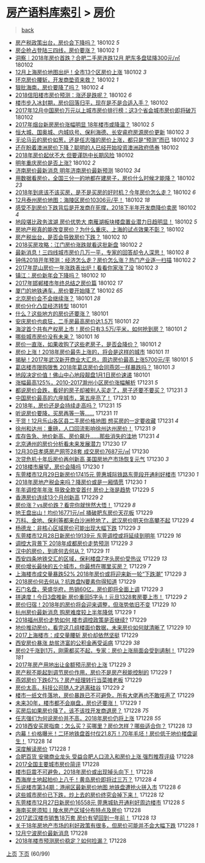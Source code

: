 [房产语料库索引](../../README.md)  > [房价](房价.md)
====
> [back](../README.md)

- [房产税政策出台，房价会下降吗？](http://jkwz.applinzi.com/ittc/7054045733022336016.html#%E6%88%BF%E4%BA%A7%E7%A8%8E%E6%94%BF%E7%AD%96%E5%87%BA%E5%8F%B0%EF%BC%8C%E6%88%BF%E4%BB%B7%E4%BC%9A%E4%B8%8B%E9%99%8D%E5%90%97%EF%BC%9F) 180102 *5* 
- [房企抢占登陆三四线，房价要涨？](http://jkwz.applinzi.com/ittc/7054025966072890374.html#%E6%88%BF%E4%BC%81%E6%8A%A2%E5%8D%A0%E7%99%BB%E9%99%86%E4%B8%89%E5%9B%9B%E7%BA%BF%EF%BC%8C%E6%88%BF%E4%BB%B7%E8%A6%81%E6%B6%A8%EF%BC%9F) 180102 *1* 
- [洞察｜2018年房价首跌？合肥二手房连跌12月 肥东多盘猛降300元/㎡](http://jkwz.applinzi.com/ittc/7054036839361414155.html#%E6%B4%9E%E5%AF%9F%EF%BD%9C2018%E5%B9%B4%E6%88%BF%E4%BB%B7%E9%A6%96%E8%B7%8C%EF%BC%9F%E5%90%88%E8%82%A5%E4%BA%8C%E6%89%8B%E6%88%BF%E8%BF%9E%E8%B7%8C12%E6%9C%88+%E8%82%A5%E4%B8%9C%E5%A4%9A%E7%9B%98%E7%8C%9B%E9%99%8D300%E5%85%83%2F%E3%8E%A1) 180102  
- [12月上海房价地图出炉！全市13个区房价上涨](http://jkwz.applinzi.com/ittc/7054034037063025671.html#12%E6%9C%88%E4%B8%8A%E6%B5%B7%E6%88%BF%E4%BB%B7%E5%9C%B0%E5%9B%BE%E5%87%BA%E7%82%89%EF%BC%81%E5%85%A8%E5%B8%8213%E4%B8%AA%E5%8C%BA%E6%88%BF%E4%BB%B7%E4%B8%8A%E6%B6%A8) 180102 *3* 
- [环京房价腰斩，开发商垫资来救？](http://jkwz.applinzi.com/ittc/7054033659324007435.html#%E7%8E%AF%E4%BA%AC%E6%88%BF%E4%BB%B7%E8%85%B0%E6%96%A9%EF%BC%8C%E5%BC%80%E5%8F%91%E5%95%86%E5%9E%AB%E8%B5%84%E6%9D%A5%E6%95%91%EF%BC%9F) 180102 *1* 
- [狠批海南，房价要降了吗？](http://jkwz.applinzi.com/ittc/7054033183064982535.html#%E7%8B%A0%E6%89%B9%E6%B5%B7%E5%8D%97%EF%BC%8C%E6%88%BF%E4%BB%B7%E8%A6%81%E9%99%8D%E4%BA%86%E5%90%97%EF%BC%9F) 180102 *4* 
- [2018信阳楼市房价预测：涨还是跌呢？](http://jkwz.applinzi.com/ittc/7054016328317273099.html#2018%E4%BF%A1%E9%98%B3%E6%A5%BC%E5%B8%82%E6%88%BF%E4%BB%B7%E9%A2%84%E6%B5%8B%EF%BC%9A%E6%B6%A8%E8%BF%98%E6%98%AF%E8%B7%8C%E5%91%A2%EF%BC%9F) 180102 *6* 
- [楼市步入冰封期，房价回落归平，现在是不是合适入手？](http://jkwz.applinzi.com/ittc/7054011147584275473.html#%E6%A5%BC%E5%B8%82%E6%AD%A5%E5%85%A5%E5%86%B0%E5%B0%81%E6%9C%9F%EF%BC%8C%E6%88%BF%E4%BB%B7%E5%9B%9E%E8%90%BD%E5%BD%92%E5%B9%B3%EF%BC%8C%E7%8E%B0%E5%9C%A8%E6%98%AF%E4%B8%8D%E6%98%AF%E5%90%88%E9%80%82%E5%85%A5%E6%89%8B%EF%BC%9F) 180102  
- [2017年12月中国房价万元以上城市房价排行榜：这3个省会城市房价即将破万](http://jkwz.applinzi.com/ittc/7053998584289035274.html#2017%E5%B9%B412%E6%9C%88%E4%B8%AD%E5%9B%BD%E6%88%BF%E4%BB%B7%E4%B8%87%E5%85%83%E4%BB%A5%E4%B8%8A%E5%9F%8E%E5%B8%82%E6%88%BF%E4%BB%B7%E6%8E%92%E8%A1%8C%E6%A6%9C%EF%BC%9A%E8%BF%993%E4%B8%AA%E7%9C%81%E4%BC%9A%E5%9F%8E%E5%B8%82%E6%88%BF%E4%BB%B7%E5%8D%B3%E5%B0%86%E7%A0%B4%E4%B8%87) 180102  
- [2017年烟台新房房价涨幅明显 18年楼市或降温？](http://jkwz.applinzi.com/ittc/7053993064593359889.html#2017%E5%B9%B4%E7%83%9F%E5%8F%B0%E6%96%B0%E6%88%BF%E6%88%BF%E4%BB%B7%E6%B6%A8%E5%B9%85%E6%98%8E%E6%98%BE+18%E5%B9%B4%E6%A5%BC%E5%B8%82%E6%88%96%E9%99%8D%E6%B8%A9%EF%BC%9F) 180102 *5* 
- [恒大城、国奥城、内城玖号、保利海德、长安睿府房源房价更新](http://jkwz.applinzi.com/ittc/7053988064685196305.html#%E6%81%92%E5%A4%A7%E5%9F%8E%E3%80%81%E5%9B%BD%E5%A5%A5%E5%9F%8E%E3%80%81%E5%86%85%E5%9F%8E%E7%8E%96%E5%8F%B7%E3%80%81%E4%BF%9D%E5%88%A9%E6%B5%B7%E5%BE%B7%E3%80%81%E9%95%BF%E5%AE%89%E7%9D%BF%E5%BA%9C%E6%88%BF%E6%BA%90%E6%88%BF%E4%BB%B7%E6%9B%B4%E6%96%B0) 180102 *3* 
- [无论马云的房价如葱，还是任志强的房价上涨，都只是“预测”而已](http://jkwz.applinzi.com/ittc/7053971442851382282.html#%E6%97%A0%E8%AE%BA%E9%A9%AC%E4%BA%91%E7%9A%84%E6%88%BF%E4%BB%B7%E5%A6%82%E8%91%B1%EF%BC%8C%E8%BF%98%E6%98%AF%E4%BB%BB%E5%BF%97%E5%BC%BA%E7%9A%84%E6%88%BF%E4%BB%B7%E4%B8%8A%E6%B6%A8%EF%BC%8C%E9%83%BD%E5%8F%AA%E6%98%AF%E2%80%9C%E9%A2%84%E6%B5%8B%E2%80%9D%E8%80%8C%E5%B7%B2) 180102 *3* 
- [还在盼着澳洲房价下降？聪明的人已经开始投资澳洲政府债券](http://jkwz.applinzi.com/ittc/7053970495483937808.html#%E8%BF%98%E5%9C%A8%E7%9B%BC%E7%9D%80%E6%BE%B3%E6%B4%B2%E6%88%BF%E4%BB%B7%E4%B8%8B%E9%99%8D%EF%BC%9F%E8%81%AA%E6%98%8E%E7%9A%84%E4%BA%BA%E5%B7%B2%E7%BB%8F%E5%BC%80%E5%A7%8B%E6%8A%95%E8%B5%84%E6%BE%B3%E6%B4%B2%E6%94%BF%E5%BA%9C%E5%80%BA%E5%88%B8) 180102  
- [2018年房价起伏不大 但要谨防中长期风险](http://jkwz.applinzi.com/ittc/7053956337719837702.html#2018%E5%B9%B4%E6%88%BF%E4%BB%B7%E8%B5%B7%E4%BC%8F%E4%B8%8D%E5%A4%A7+%E4%BD%86%E8%A6%81%E8%B0%A8%E9%98%B2%E4%B8%AD%E9%95%BF%E6%9C%9F%E9%A3%8E%E9%99%A9) 180102  
- [明年重庆房价是否上涨?](http://jkwz.applinzi.com/ittc/7053952143294202887.html#%E6%98%8E%E5%B9%B4%E9%87%8D%E5%BA%86%E6%88%BF%E4%BB%B7%E6%98%AF%E5%90%A6%E4%B8%8A%E6%B6%A8%3F) 180102 *2* 
- [济南房价最新消息 明年济南房价最新预测](http://jkwz.applinzi.com/ittc/7053952138458170375.html#%E6%B5%8E%E5%8D%97%E6%88%BF%E4%BB%B7%E6%9C%80%E6%96%B0%E6%B6%88%E6%81%AF+%E6%98%8E%E5%B9%B4%E6%B5%8E%E5%8D%97%E6%88%BF%E4%BB%B7%E6%9C%80%E6%96%B0%E9%A2%84%E6%B5%8B) 180102 *34* 
- [用数据看房价，全国三分一的地都在建房子，房价什么时候才能降？](http://jkwz.applinzi.com/ittc/7053938483981190151.html#%E7%94%A8%E6%95%B0%E6%8D%AE%E7%9C%8B%E6%88%BF%E4%BB%B7%EF%BC%8C%E5%85%A8%E5%9B%BD%E4%B8%89%E5%88%86%E4%B8%80%E7%9A%84%E5%9C%B0%E9%83%BD%E5%9C%A8%E5%BB%BA%E6%88%BF%E5%AD%90%EF%BC%8C%E6%88%BF%E4%BB%B7%E4%BB%80%E4%B9%88%E6%97%B6%E5%80%99%E6%89%8D%E8%83%BD%E9%99%8D%EF%BC%9F) 180102 *23* 
- [2018年到底该不该买房，是不是买房的好时机？今年房价怎么走？](http://jkwz.applinzi.com/ittc/7053937504388908049.html#2018%E5%B9%B4%E5%88%B0%E5%BA%95%E8%AF%A5%E4%B8%8D%E8%AF%A5%E4%B9%B0%E6%88%BF%EF%BC%8C%E6%98%AF%E4%B8%8D%E6%98%AF%E4%B9%B0%E6%88%BF%E7%9A%84%E5%A5%BD%E6%97%B6%E6%9C%BA%EF%BC%9F%E4%BB%8A%E5%B9%B4%E6%88%BF%E4%BB%B7%E6%80%8E%E4%B9%88%E8%B5%B0%EF%BC%9F) 180102 *6* 
- [12月泰州房价地图：海陵区房价10306元/平！](http://jkwz.applinzi.com/ittc/7053932315997111306.html#12%E6%9C%88%E6%B3%B0%E5%B7%9E%E6%88%BF%E4%BB%B7%E5%9C%B0%E5%9B%BE%EF%BC%9A%E6%B5%B7%E9%99%B5%E5%8C%BA%E6%88%BF%E4%BB%B710306%E5%85%83%2F%E5%B9%B3%EF%BC%81) 180102 *18* 
- [感受不到房价下跌背后是开发商在死撑，2018下半年开发商降价卖房](http://jkwz.applinzi.com/ittc/7053931332491543568.html#%E6%84%9F%E5%8F%97%E4%B8%8D%E5%88%B0%E6%88%BF%E4%BB%B7%E4%B8%8B%E8%B7%8C%E8%83%8C%E5%90%8E%E6%98%AF%E5%BC%80%E5%8F%91%E5%95%86%E5%9C%A8%E6%AD%BB%E6%92%91%EF%BC%8C2018%E4%B8%8B%E5%8D%8A%E5%B9%B4%E5%BC%80%E5%8F%91%E5%95%86%E9%99%8D%E4%BB%B7%E5%8D%96%E6%88%BF) 180102 *4* 
- [地段堪比政务滨湖 房价优势大 南雁湖板块楼盘置业潜力日趋明显！](http://jkwz.applinzi.com/ittc/7053922341354996752.html#%E5%9C%B0%E6%AE%B5%E5%A0%AA%E6%AF%94%E6%94%BF%E5%8A%A1%E6%BB%A8%E6%B9%96+%E6%88%BF%E4%BB%B7%E4%BC%98%E5%8A%BF%E5%A4%A7+%E5%8D%97%E9%9B%81%E6%B9%96%E6%9D%BF%E5%9D%97%E6%A5%BC%E7%9B%98%E7%BD%AE%E4%B8%9A%E6%BD%9C%E5%8A%9B%E6%97%A5%E8%B6%8B%E6%98%8E%E6%98%BE%EF%BC%81) 180102 *5* 
- [房地产税真的能改变房价？为什么重庆、上海的试点效果不彰？](http://jkwz.applinzi.com/ittc/7053922312699511818.html#%E6%88%BF%E5%9C%B0%E4%BA%A7%E7%A8%8E%E7%9C%9F%E7%9A%84%E8%83%BD%E6%94%B9%E5%8F%98%E6%88%BF%E4%BB%B7%EF%BC%9F%E4%B8%BA%E4%BB%80%E4%B9%88%E9%87%8D%E5%BA%86%E3%80%81%E4%B8%8A%E6%B5%B7%E7%9A%84%E8%AF%95%E7%82%B9%E6%95%88%E6%9E%9C%E4%B8%8D%E5%BD%B0%EF%BC%9F) 180102  
- [房产税出台，是否会导致房价下跌？](http://jkwz.applinzi.com/ittc/7053920860388197383.html#%E6%88%BF%E4%BA%A7%E7%A8%8E%E5%87%BA%E5%8F%B0%EF%BC%8C%E6%98%AF%E5%90%A6%E4%BC%9A%E5%AF%BC%E8%87%B4%E6%88%BF%E4%BB%B7%E4%B8%8B%E8%B7%8C%EF%BC%9F) 180102 *10* 
- [2018买房攻略：江门房价涨跌就看这批新盘](http://jkwz.applinzi.com/ittc/7053920420732863505.html#2018%E4%B9%B0%E6%88%BF%E6%94%BB%E7%95%A5%EF%BC%9A%E6%B1%9F%E9%97%A8%E6%88%BF%E4%BB%B7%E6%B6%A8%E8%B7%8C%E5%B0%B1%E7%9C%8B%E8%BF%99%E6%89%B9%E6%96%B0%E7%9B%98) 180102 *2* 
- [最新消息！三四线城市房价几万一平，专家的回答却令人深思！](http://jkwz.applinzi.com/ittc/7053912341890991115.html#%E6%9C%80%E6%96%B0%E6%B6%88%E6%81%AF%EF%BC%81%E4%B8%89%E5%9B%9B%E7%BA%BF%E5%9F%8E%E5%B8%82%E6%88%BF%E4%BB%B7%E5%87%A0%E4%B8%87%E4%B8%80%E5%B9%B3%EF%BC%8C%E4%B8%93%E5%AE%B6%E7%9A%84%E5%9B%9E%E7%AD%94%E5%8D%B4%E4%BB%A4%E4%BA%BA%E6%B7%B1%E6%80%9D%EF%BC%81) 180102 *8* 
- [钟伟2018开年预测：经济怎么走？房价怎么涨？热门产业逐一扫描](http://jkwz.applinzi.com/ittc/7053911377305928714.html#%E9%92%9F%E4%BC%9F2018%E5%BC%80%E5%B9%B4%E9%A2%84%E6%B5%8B%EF%BC%9A%E7%BB%8F%E6%B5%8E%E6%80%8E%E4%B9%88%E8%B5%B0%EF%BC%9F%E6%88%BF%E4%BB%B7%E6%80%8E%E4%B9%88%E6%B6%A8%EF%BC%9F%E7%83%AD%E9%97%A8%E4%BA%A7%E4%B8%9A%E9%80%90%E4%B8%80%E6%89%AB%E6%8F%8F) 180102 *2* 
- [2017年昆山房价一年涨跌表出炉！看看你家涨了没](http://jkwz.applinzi.com/ittc/7053879107681518602.html#2017%E5%B9%B4%E6%98%86%E5%B1%B1%E6%88%BF%E4%BB%B7%E4%B8%80%E5%B9%B4%E6%B6%A8%E8%B7%8C%E8%A1%A8%E5%87%BA%E7%82%89%EF%BC%81%E7%9C%8B%E7%9C%8B%E4%BD%A0%E5%AE%B6%E6%B6%A8%E4%BA%86%E6%B2%A1) 180102 *3* 
- [镇江：房价新年会下降吗？](http://jkwz.applinzi.com/ittc/7053659209424438289.html#%E9%95%87%E6%B1%9F%EF%BC%9A%E6%88%BF%E4%BB%B7%E6%96%B0%E5%B9%B4%E4%BC%9A%E4%B8%8B%E9%99%8D%E5%90%97%EF%BC%9F) 180102 *10* 
- [2017年邯郸楼市年终总结之房价篇](http://jkwz.applinzi.com/ittc/7053827630418101258.html#2017%E5%B9%B4%E9%82%AF%E9%83%B8%E6%A5%BC%E5%B8%82%E5%B9%B4%E7%BB%88%E6%80%BB%E7%BB%93%E4%B9%8B%E6%88%BF%E4%BB%B7%E7%AF%87) 180102 *17* 
- [厦门的地铁通车，房价要开始降了](http://jkwz.applinzi.com/ittc/7053643682413020177.html#%E5%8E%A6%E9%97%A8%E7%9A%84%E5%9C%B0%E9%93%81%E9%80%9A%E8%BD%A6%EF%BC%8C%E6%88%BF%E4%BB%B7%E8%A6%81%E5%BC%80%E5%A7%8B%E9%99%8D%E4%BA%86) 180102 *65* 
- [北京房价会不会继续涨？](http://jkwz.applinzi.com/ittc/7053739214338786310.html#%E5%8C%97%E4%BA%AC%E6%88%BF%E4%BB%B7%E4%BC%9A%E4%B8%8D%E4%BC%9A%E7%BB%A7%E7%BB%AD%E6%B6%A8%EF%BC%9F) 180101 *28* 
- [房价分化凸显经济转型](http://jkwz.applinzi.com/ittc/7053728387535733770.html#%E6%88%BF%E4%BB%B7%E5%88%86%E5%8C%96%E5%87%B8%E6%98%BE%E7%BB%8F%E6%B5%8E%E8%BD%AC%E5%9E%8B) 180101  
- [什么？这些地方的房价还要涨？](http://jkwz.applinzi.com/ittc/7053722005713454086.html#%E4%BB%80%E4%B9%88%EF%BC%9F%E8%BF%99%E4%BA%9B%E5%9C%B0%E6%96%B9%E7%9A%84%E6%88%BF%E4%BB%B7%E8%BF%98%E8%A6%81%E6%B6%A8%EF%BC%9F) 180101  
- [安庆房价也疯狂，二手房最高房价达1.5万](http://jkwz.applinzi.com/ittc/7053721802973398022.html#%E5%AE%89%E5%BA%86%E6%88%BF%E4%BB%B7%E4%B9%9F%E7%96%AF%E7%8B%82%EF%BC%8C%E4%BA%8C%E6%89%8B%E6%88%BF%E6%9C%80%E9%AB%98%E6%88%BF%E4%BB%B7%E8%BE%BE1.5%E4%B8%87) 180101 *22* 
- [海淀首个共有产权房上市！房价只有3.5万/平米，如何抢到房？](http://jkwz.applinzi.com/ittc/7053717432265344017.html#%E6%B5%B7%E6%B7%80%E9%A6%96%E4%B8%AA%E5%85%B1%E6%9C%89%E4%BA%A7%E6%9D%83%E6%88%BF%E4%B8%8A%E5%B8%82%EF%BC%81%E6%88%BF%E4%BB%B7%E5%8F%AA%E6%9C%893.5%E4%B8%87%2F%E5%B9%B3%E7%B1%B3%EF%BC%8C%E5%A6%82%E4%BD%95%E6%8A%A2%E5%88%B0%E6%88%BF%EF%BC%9F) 180101 *2* 
- [哪些城市房价没有未来？](http://jkwz.applinzi.com/ittc/7053336545266762759.html#%E5%93%AA%E4%BA%9B%E5%9F%8E%E5%B8%82%E6%88%BF%E4%BB%B7%E6%B2%A1%E6%9C%89%E6%9C%AA%E6%9D%A5%EF%BC%9F) 180101 *16* 
- [房价一直涨，如果收购了这些老房子，是否会降价？](http://jkwz.applinzi.com/ittc/7053590409295430666.html#%E6%88%BF%E4%BB%B7%E4%B8%80%E7%9B%B4%E6%B6%A8%EF%BC%8C%E5%A6%82%E6%9E%9C%E6%94%B6%E8%B4%AD%E4%BA%86%E8%BF%99%E4%BA%9B%E8%80%81%E6%88%BF%E5%AD%90%EF%BC%8C%E6%98%AF%E5%90%A6%E4%BC%9A%E9%99%8D%E4%BB%B7%EF%BC%9F) 180101 *2* 
- [房价上涨！2018年房价最先上涨的，将会是这样的城市](http://jkwz.applinzi.com/ittc/7053586747898725382.html#%E6%88%BF%E4%BB%B7%E4%B8%8A%E6%B6%A8%EF%BC%812018%E5%B9%B4%E6%88%BF%E4%BB%B7%E6%9C%80%E5%85%88%E4%B8%8A%E6%B6%A8%E7%9A%84%EF%BC%8C%E5%B0%86%E4%BC%9A%E6%98%AF%E8%BF%99%E6%A0%B7%E7%9A%84%E5%9F%8E%E5%B8%82) 180101 *11* 
- [揭秘！2017年武汉新开商业大汇总，周边房价最高上涨5700元/平](http://jkwz.applinzi.com/ittc/7053570187691820049.html#%E6%8F%AD%E7%A7%98%EF%BC%812017%E5%B9%B4%E6%AD%A6%E6%B1%89%E6%96%B0%E5%BC%80%E5%95%86%E4%B8%9A%E5%A4%A7%E6%B1%87%E6%80%BB%EF%BC%8C%E5%91%A8%E8%BE%B9%E6%88%BF%E4%BB%B7%E6%9C%80%E9%AB%98%E4%B8%8A%E6%B6%A85700%E5%85%83%2F%E5%B9%B3) 180101 *5* 
- [葛店楼市限购限售 2018年葛店房价会同燕郊一样暴跌吗？](http://jkwz.applinzi.com/ittc/7053551766455452689.html#%E8%91%9B%E5%BA%97%E6%A5%BC%E5%B8%82%E9%99%90%E8%B4%AD%E9%99%90%E5%94%AE+2018%E5%B9%B4%E8%91%9B%E5%BA%97%E6%88%BF%E4%BB%B7%E4%BC%9A%E5%90%8C%E7%87%95%E9%83%8A%E4%B8%80%E6%A0%B7%E6%9A%B4%E8%B7%8C%E5%90%97%EF%BC%9F) 180101 *3* 
- [地段决定价值！佛山中心地段靓盘1月1日房价速递](http://jkwz.applinzi.com/ittc/7053527913482159110.html#%E5%9C%B0%E6%AE%B5%E5%86%B3%E5%AE%9A%E4%BB%B7%E5%80%BC%EF%BC%81%E4%BD%9B%E5%B1%B1%E4%B8%AD%E5%BF%83%E5%9C%B0%E6%AE%B5%E9%9D%93%E7%9B%981%E6%9C%881%E6%97%A5%E6%88%BF%E4%BB%B7%E9%80%9F%E9%80%92) 180101  
- [涨幅最高125%，2010-2017滁州小区房价涨幅解析](http://jkwz.applinzi.com/ittc/7053345300129776651.html#%E6%B6%A8%E5%B9%85%E6%9C%80%E9%AB%98125%25%EF%BC%8C2010-2017%E6%BB%81%E5%B7%9E%E5%B0%8F%E5%8C%BA%E6%88%BF%E4%BB%B7%E6%B6%A8%E5%B9%85%E8%A7%A3%E6%9E%90) 171231 *5* 
- [都说房价会跌，看好的房子却被别人买走了，房子还要不要买？](http://jkwz.applinzi.com/ittc/7052949661508174864.html#%E9%83%BD%E8%AF%B4%E6%88%BF%E4%BB%B7%E4%BC%9A%E8%B7%8C%EF%BC%8C%E7%9C%8B%E5%A5%BD%E7%9A%84%E6%88%BF%E5%AD%90%E5%8D%B4%E8%A2%AB%E5%88%AB%E4%BA%BA%E4%B9%B0%E8%B5%B0%E4%BA%86%EF%BC%8C%E6%88%BF%E5%AD%90%E8%BF%98%E8%A6%81%E4%B8%8D%E8%A6%81%E4%B9%B0%EF%BC%9F) 171231 *3* 
- [中国房价最高的六座城市，第五座亮了！](http://jkwz.applinzi.com/ittc/7053294108125168656.html#%E4%B8%AD%E5%9B%BD%E6%88%BF%E4%BB%B7%E6%9C%80%E9%AB%98%E7%9A%84%E5%85%AD%E5%BA%A7%E5%9F%8E%E5%B8%82%EF%BC%8C%E7%AC%AC%E4%BA%94%E5%BA%A7%E4%BA%AE%E4%BA%86%EF%BC%81) 171231 *10* 
- [2018年，房价还是会持续走高吗？](http://jkwz.applinzi.com/ittc/7053270833563173894.html#2018%E5%B9%B4%EF%BC%8C%E6%88%BF%E4%BB%B7%E8%BF%98%E6%98%AF%E4%BC%9A%E6%8C%81%E7%BB%AD%E8%B5%B0%E9%AB%98%E5%90%97%EF%BC%9F) 171231 *15* 
- [听说房价要降，买房再等一等……](http://jkwz.applinzi.com/ittc/7053191710912283665.html#%E5%90%AC%E8%AF%B4%E6%88%BF%E4%BB%B7%E8%A6%81%E9%99%8D%EF%BC%8C%E4%B9%B0%E6%88%BF%E5%86%8D%E7%AD%89%E4%B8%80%E7%AD%89%E2%80%A6%E2%80%A6) 171231 *11* 
- [干货！12月乐山各区县二手房价格地图 想买房的一定要收藏](http://jkwz.applinzi.com/ittc/7053174652875047942.html#%E5%B9%B2%E8%B4%A7%EF%BC%8112%E6%9C%88%E4%B9%90%E5%B1%B1%E5%90%84%E5%8C%BA%E5%8E%BF%E4%BA%8C%E6%89%8B%E6%88%BF%E4%BB%B7%E6%A0%BC%E5%9C%B0%E5%9B%BE+%E6%83%B3%E4%B9%B0%E6%88%BF%E7%9A%84%E4%B8%80%E5%AE%9A%E8%A6%81%E6%94%B6%E8%97%8F) 171231 *4* 
- [徐州和达州：重磅，人口回流影响徐州达州房价！](http://jkwz.applinzi.com/ittc/7053166464675087376.html#%E5%BE%90%E5%B7%9E%E5%92%8C%E8%BE%BE%E5%B7%9E%EF%BC%9A%E9%87%8D%E7%A3%85%EF%BC%8C%E4%BA%BA%E5%8F%A3%E5%9B%9E%E6%B5%81%E5%BD%B1%E5%93%8D%E5%BE%90%E5%B7%9E%E8%BE%BE%E5%B7%9E%E6%88%BF%E4%BB%B7%EF%BC%81) 171231 *9* 
- [库存告急、地价新高、房价飙升……那些消失的洼地](http://jkwz.applinzi.com/ittc/7053150372078552070.html#%E5%BA%93%E5%AD%98%E5%91%8A%E6%80%A5%E3%80%81%E5%9C%B0%E4%BB%B7%E6%96%B0%E9%AB%98%E3%80%81%E6%88%BF%E4%BB%B7%E9%A3%99%E5%8D%87%E2%80%A6%E2%80%A6%E9%82%A3%E4%BA%9B%E6%B6%88%E5%A4%B1%E7%9A%84%E6%B4%BC%E5%9C%B0) 171231 *4* 
- [北京通州的房价分析看未来发展潜力](http://jkwz.applinzi.com/ittc/7052978949162796048.html#%E5%8C%97%E4%BA%AC%E9%80%9A%E5%B7%9E%E7%9A%84%E6%88%BF%E4%BB%B7%E5%88%86%E6%9E%90%E7%9C%8B%E6%9C%AA%E6%9D%A5%E5%8F%91%E5%B1%95%E6%BD%9C%E5%8A%9B) 171230 *17* 
- [12月30日孝感房产网签28套 成交房价7687元/㎡](http://jkwz.applinzi.com/ittc/7052926256784344081.html#12%E6%9C%8830%E6%97%A5%E5%AD%9D%E6%84%9F%E6%88%BF%E4%BA%A7%E7%BD%91%E7%AD%BE28%E5%A5%97+%E6%88%90%E4%BA%A4%E6%88%BF%E4%BB%B77687%E5%85%83%2F%E3%8E%A1) 171230  
- [次贷危机十年后房价再创新高 美国房地产市场恢复元气](http://jkwz.applinzi.com/ittc/7052873391617344529.html#%E6%AC%A1%E8%B4%B7%E5%8D%B1%E6%9C%BA%E5%8D%81%E5%B9%B4%E5%90%8E%E6%88%BF%E4%BB%B7%E5%86%8D%E5%88%9B%E6%96%B0%E9%AB%98+%E7%BE%8E%E5%9B%BD%E6%88%BF%E5%9C%B0%E4%BA%A7%E5%B8%82%E5%9C%BA%E6%81%A2%E5%A4%8D%E5%85%83%E6%B0%94) 171230 *3* 
- [2018楼市展望，房价会降吗](http://jkwz.applinzi.com/ittc/7052829190523454480.html#2018%E6%A5%BC%E5%B8%82%E5%B1%95%E6%9C%9B%EF%BC%8C%E6%88%BF%E4%BB%B7%E4%BC%9A%E9%99%8D%E5%90%97) 171230 *1* 
- [东莞楼市12月29日新房价17415元 莞惠城际铁路东莞段开通利好楼市](http://jkwz.applinzi.com/ittc/7052793557985788945.html#%E4%B8%9C%E8%8E%9E%E6%A5%BC%E5%B8%8212%E6%9C%8829%E6%97%A5%E6%96%B0%E6%88%BF%E4%BB%B717415%E5%85%83+%E8%8E%9E%E6%83%A0%E5%9F%8E%E9%99%85%E9%93%81%E8%B7%AF%E4%B8%9C%E8%8E%9E%E6%AE%B5%E5%BC%80%E9%80%9A%E5%88%A9%E5%A5%BD%E6%A5%BC%E5%B8%82) 171230 *1* 
- [2018年房地产税会来吗？降房价或是一厢情愿](http://jkwz.applinzi.com/ittc/7052750410865968145.html#2018%E5%B9%B4%E6%88%BF%E5%9C%B0%E4%BA%A7%E7%A8%8E%E4%BC%9A%E6%9D%A5%E5%90%97%EF%BC%9F%E9%99%8D%E6%88%BF%E4%BB%B7%E6%88%96%E6%98%AF%E4%B8%80%E5%8E%A2%E6%83%85%E6%84%BF) 171230 *1* 
- [年年调控年年涨 导致全款变首付 房价上涨是趋势](http://jkwz.applinzi.com/ittc/7052617844267680785.html#%E5%B9%B4%E5%B9%B4%E8%B0%83%E6%8E%A7%E5%B9%B4%E5%B9%B4%E6%B6%A8+%E5%AF%BC%E8%87%B4%E5%85%A8%E6%AC%BE%E5%8F%98%E9%A6%96%E4%BB%98+%E6%88%BF%E4%BB%B7%E4%B8%8A%E6%B6%A8%E6%98%AF%E8%B6%8B%E5%8A%BF) 171229 *5* 
- [香港房价连续13个月创新高](http://jkwz.applinzi.com/ittc/7052615832926946321.html#%E9%A6%99%E6%B8%AF%E6%88%BF%E4%BB%B7%E8%BF%9E%E7%BB%AD13%E4%B8%AA%E6%9C%88%E5%88%9B%E6%96%B0%E9%AB%98) 171229 *2* 
- [房价涨？vs房价跌？看完你就恍然大悟！](http://jkwz.applinzi.com/ittc/7052612275964216336.html#%E6%88%BF%E4%BB%B7%E6%B6%A8%EF%BC%9Fvs%E6%88%BF%E4%BB%B7%E8%B7%8C%EF%BC%9F%E7%9C%8B%E5%AE%8C%E4%BD%A0%E5%B0%B1%E6%81%8D%E7%84%B6%E5%A4%A7%E6%82%9F%EF%BC%81) 171229 *8* 
- [地王盘出山！均价16771元/㎡ 捅破肥东房价天花板](http://jkwz.applinzi.com/ittc/7052596716501468176.html#%E5%9C%B0%E7%8E%8B%E7%9B%98%E5%87%BA%E5%B1%B1%EF%BC%81%E5%9D%87%E4%BB%B716771%E5%85%83%2F%E3%8E%A1+%E6%8D%85%E7%A0%B4%E8%82%A5%E4%B8%9C%E6%88%BF%E4%BB%B7%E5%A4%A9%E8%8A%B1%E6%9D%BF) 171229  
- [万科、金地、保利等都来白沙洲抢地了，武汉房价明天你高攀不起](http://jkwz.applinzi.com/ittc/7052594120311178256.html#%E4%B8%87%E7%A7%91%E3%80%81%E9%87%91%E5%9C%B0%E3%80%81%E4%BF%9D%E5%88%A9%E7%AD%89%E9%83%BD%E6%9D%A5%E7%99%BD%E6%B2%99%E6%B4%B2%E6%8A%A2%E5%9C%B0%E4%BA%86%EF%BC%8C%E6%AD%A6%E6%B1%89%E6%88%BF%E4%BB%B7%E6%98%8E%E5%A4%A9%E4%BD%A0%E9%AB%98%E6%94%80%E4%B8%8D%E8%B5%B7) 171229 *4* 
- [杨德龙：非核心区域房价可能出现大幅下跌](http://jkwz.applinzi.com/ittc/7052569317424497681.html#%E6%9D%A8%E5%BE%B7%E9%BE%99%EF%BC%9A%E9%9D%9E%E6%A0%B8%E5%BF%83%E5%8C%BA%E5%9F%9F%E6%88%BF%E4%BB%B7%E5%8F%AF%E8%83%BD%E5%87%BA%E7%8E%B0%E5%A4%A7%E5%B9%85%E4%B8%8B%E8%B7%8C) 171229 *3* 
- [东莞楼市12月28日新房价19139元 东莞调控或将延续到明年](http://jkwz.applinzi.com/ittc/7052556145535747088.html#%E4%B8%9C%E8%8E%9E%E6%A5%BC%E5%B8%8212%E6%9C%8828%E6%97%A5%E6%96%B0%E6%88%BF%E4%BB%B719139%E5%85%83+%E4%B8%9C%E8%8E%9E%E8%B0%83%E6%8E%A7%E6%88%96%E5%B0%86%E5%BB%B6%E7%BB%AD%E5%88%B0%E6%98%8E%E5%B9%B4) 171229 *16* 
- [调控大背景下 2018年成都房价走势预测](http://jkwz.applinzi.com/ittc/7052551803378336784.html#%E8%B0%83%E6%8E%A7%E5%A4%A7%E8%83%8C%E6%99%AF%E4%B8%8B+2018%E5%B9%B4%E6%88%90%E9%83%BD%E6%88%BF%E4%BB%B7%E8%B5%B0%E5%8A%BF%E9%A2%84%E6%B5%8B) 171229 *3* 
- [汉中的房价，到底何去何从？](http://jkwz.applinzi.com/ittc/7052547071427478544.html#%E6%B1%89%E4%B8%AD%E7%9A%84%E6%88%BF%E4%BB%B7%EF%BC%8C%E5%88%B0%E5%BA%95%E4%BD%95%E5%8E%BB%E4%BD%95%E4%BB%8E%EF%BC%9F) 171229 *11* 
- [西安四条地铁交汇的区域，保利楼盘7字头房价受热议](http://jkwz.applinzi.com/ittc/7052427950543078417.html#%E8%A5%BF%E5%AE%89%E5%9B%9B%E6%9D%A1%E5%9C%B0%E9%93%81%E4%BA%A4%E6%B1%87%E7%9A%84%E5%8C%BA%E5%9F%9F%EF%BC%8C%E4%BF%9D%E5%88%A9%E6%A5%BC%E7%9B%987%E5%AD%97%E5%A4%B4%E6%88%BF%E4%BB%B7%E5%8F%97%E7%83%AD%E8%AE%AE) 171229 *13* 
- [房价增长最快的五个城市，你最想在哪里买房？](http://jkwz.applinzi.com/ittc/7052538048691045393.html#%E6%88%BF%E4%BB%B7%E5%A2%9E%E9%95%BF%E6%9C%80%E5%BF%AB%E7%9A%84%E4%BA%94%E4%B8%AA%E5%9F%8E%E5%B8%82%EF%BC%8C%E4%BD%A0%E6%9C%80%E6%83%B3%E5%9C%A8%E5%93%AA%E9%87%8C%E4%B9%B0%E6%88%BF%EF%BC%9F) 171229 *7* 
- [上海楼市成交量暴跌52% 2018年房价或将迎来新一轮“下跌潮”](http://jkwz.applinzi.com/ittc/7052523399564231697.html#%E4%B8%8A%E6%B5%B7%E6%A5%BC%E5%B8%82%E6%88%90%E4%BA%A4%E9%87%8F%E6%9A%B4%E8%B7%8C52%25+2018%E5%B9%B4%E6%88%BF%E4%BB%B7%E6%88%96%E5%B0%86%E8%BF%8E%E6%9D%A5%E6%96%B0%E4%B8%80%E8%BD%AE%E2%80%9C%E4%B8%8B%E8%B7%8C%E6%BD%AE%E2%80%9D) 171229 *3* 
- [2018房价何去何从？抗跌盘N要素你得知道](http://jkwz.applinzi.com/ittc/7052535124996916240.html#2018%E6%88%BF%E4%BB%B7%E4%BD%95%E5%8E%BB%E4%BD%95%E4%BB%8E%EF%BC%9F%E6%8A%97%E8%B7%8C%E7%9B%98N%E8%A6%81%E7%B4%A0%E4%BD%A0%E5%BE%97%E7%9F%A5%E9%81%93) 171229  
- [石门名盘，荣盛华府，热销60亿，房价即将全面上调](http://jkwz.applinzi.com/ittc/7052530225924015120.html#%E7%9F%B3%E9%97%A8%E5%90%8D%E7%9B%98%EF%BC%8C%E8%8D%A3%E7%9B%9B%E5%8D%8E%E5%BA%9C%EF%BC%8C%E7%83%AD%E9%94%8060%E4%BA%BF%EF%BC%8C%E6%88%BF%E4%BB%B7%E5%8D%B3%E5%B0%86%E5%85%A8%E9%9D%A2%E4%B8%8A%E8%B0%83) 171229 *3* 
- [拼速度！今日3盘推新 房价重回5字头！元旦1328套房要上市！](http://jkwz.applinzi.com/ittc/7052516004570072081.html#%E6%8B%BC%E9%80%9F%E5%BA%A6%EF%BC%81%E4%BB%8A%E6%97%A53%E7%9B%98%E6%8E%A8%E6%96%B0+%E6%88%BF%E4%BB%B7%E9%87%8D%E5%9B%9E5%E5%AD%97%E5%A4%B4%EF%BC%81%E5%85%83%E6%97%A61328%E5%A5%97%E6%88%BF%E8%A6%81%E4%B8%8A%E5%B8%82%EF%BC%81) 171229 *2* 
- [房价归宿！2018年的房价将会迎来调整，但涨势依旧不变](http://jkwz.applinzi.com/ittc/7052481639970505744.html#%E6%88%BF%E4%BB%B7%E5%BD%92%E5%AE%BF%EF%BC%812018%E5%B9%B4%E7%9A%84%E6%88%BF%E4%BB%B7%E5%B0%86%E4%BC%9A%E8%BF%8E%E6%9D%A5%E8%B0%83%E6%95%B4%EF%BC%8C%E4%BD%86%E6%B6%A8%E5%8A%BF%E4%BE%9D%E6%97%A7%E4%B8%8D%E5%8F%98) 171229 *10* 
- [杭州房价最新消息 购房难度较上半年降低](http://jkwz.applinzi.com/ittc/7052467313213703184.html#%E6%9D%AD%E5%B7%9E%E6%88%BF%E4%BB%B7%E6%9C%80%E6%96%B0%E6%B6%88%E6%81%AF+%E8%B4%AD%E6%88%BF%E9%9A%BE%E5%BA%A6%E8%BE%83%E4%B8%8A%E5%8D%8A%E5%B9%B4%E9%99%8D%E4%BD%8E) 171229 *1* 
- [2018福州房价走势如何 楼市调控政策是否继续?](http://jkwz.applinzi.com/ittc/7052467317248623632.html#2018%E7%A6%8F%E5%B7%9E%E6%88%BF%E4%BB%B7%E8%B5%B0%E5%8A%BF%E5%A6%82%E4%BD%95+%E6%A5%BC%E5%B8%82%E8%B0%83%E6%8E%A7%E6%94%BF%E7%AD%96%E6%98%AF%E5%90%A6%E7%BB%A7%E7%BB%AD%3F) 171229  
- [地价推动房价，看完这几组楼面价数据，未来房价如何就清晰了](http://jkwz.applinzi.com/ittc/7052460978841584656.html#%E5%9C%B0%E4%BB%B7%E6%8E%A8%E5%8A%A8%E6%88%BF%E4%BB%B7%EF%BC%8C%E7%9C%8B%E5%AE%8C%E8%BF%99%E5%87%A0%E7%BB%84%E6%A5%BC%E9%9D%A2%E4%BB%B7%E6%95%B0%E6%8D%AE%EF%BC%8C%E6%9C%AA%E6%9D%A5%E6%88%BF%E4%BB%B7%E5%A6%82%E4%BD%95%E5%B0%B1%E6%B8%85%E6%99%B0%E4%BA%86) 171229 *10* 
- [2017上海楼市：成交量腰斩 房价却依然坚挺](http://jkwz.applinzi.com/ittc/7052453257354429457.html#2017%E4%B8%8A%E6%B5%B7%E6%A5%BC%E5%B8%82%EF%BC%9A%E6%88%90%E4%BA%A4%E9%87%8F%E8%85%B0%E6%96%A9+%E6%88%BF%E4%BB%B7%E5%8D%B4%E4%BE%9D%E7%84%B6%E5%9D%9A%E6%8C%BA) 171229  
- [西安房价暴涨 劫贫济富的公积金再受诟病](http://jkwz.applinzi.com/ittc/7052452922380518416.html#%E8%A5%BF%E5%AE%89%E6%88%BF%E4%BB%B7%E6%9A%B4%E6%B6%A8+%E5%8A%AB%E8%B4%AB%E6%B5%8E%E5%AF%8C%E7%9A%84%E5%85%AC%E7%A7%AF%E9%87%91%E5%86%8D%E5%8F%97%E8%AF%9F%E7%97%85) 171229 *38* 
- [房价2千涨到1万，刚需都买不起，专家：房价上涨局面会受到遏制！](http://jkwz.applinzi.com/ittc/7052451942884705296.html#%E6%88%BF%E4%BB%B72%E5%8D%83%E6%B6%A8%E5%88%B01%E4%B8%87%EF%BC%8C%E5%88%9A%E9%9C%80%E9%83%BD%E4%B9%B0%E4%B8%8D%E8%B5%B7%EF%BC%8C%E4%B8%93%E5%AE%B6%EF%BC%9A%E6%88%BF%E4%BB%B7%E4%B8%8A%E6%B6%A8%E5%B1%80%E9%9D%A2%E4%BC%9A%E5%8F%97%E5%88%B0%E9%81%8F%E5%88%B6%EF%BC%81) 171229 *181* 
- [2017年房产用地出让金额预示房价上涨](http://jkwz.applinzi.com/ittc/7052451736441062417.html#2017%E5%B9%B4%E6%88%BF%E4%BA%A7%E7%94%A8%E5%9C%B0%E5%87%BA%E8%AE%A9%E9%87%91%E9%A2%9D%E9%A2%84%E7%A4%BA%E6%88%BF%E4%BB%B7%E4%B8%8A%E6%B6%A8) 171229 *3* 
- [房产税不能起到调节房价作用，房价不是房产税能控制的](http://jkwz.applinzi.com/ittc/7052436692995146769.html#%E6%88%BF%E4%BA%A7%E7%A8%8E%E4%B8%8D%E8%83%BD%E8%B5%B7%E5%88%B0%E8%B0%83%E8%8A%82%E6%88%BF%E4%BB%B7%E4%BD%9C%E7%94%A8%EF%BC%8C%E6%88%BF%E4%BB%B7%E4%B8%8D%E6%98%AF%E6%88%BF%E4%BA%A7%E7%A8%8E%E8%83%BD%E6%8E%A7%E5%88%B6%E7%9A%84) 171229 *1* 
- [燕郊房价下跌67%？房产经理转行当菜摊老板](http://jkwz.applinzi.com/ittc/7052428813512737809.html#%E7%87%95%E9%83%8A%E6%88%BF%E4%BB%B7%E4%B8%8B%E8%B7%8C67%25%EF%BC%9F%E6%88%BF%E4%BA%A7%E7%BB%8F%E7%90%86%E8%BD%AC%E8%A1%8C%E5%BD%93%E8%8F%9C%E6%91%8A%E8%80%81%E6%9D%BF) 171229  
- [房价太高，科技公司随人才逃离硅谷](http://jkwz.applinzi.com/ittc/7052418660138746897.html#%E6%88%BF%E4%BB%B7%E5%A4%AA%E9%AB%98%EF%BC%8C%E7%A7%91%E6%8A%80%E5%85%AC%E5%8F%B8%E9%9A%8F%E4%BA%BA%E6%89%8D%E9%80%83%E7%A6%BB%E7%A1%85%E8%B0%B7) 171229 *2* 
- [楼市一纸文件落地，房价暴跌已不可避免，所有大佬再也不敢吱声了](http://jkwz.applinzi.com/ittc/7052383791346091024.html#%E6%A5%BC%E5%B8%82%E4%B8%80%E7%BA%B8%E6%96%87%E4%BB%B6%E8%90%BD%E5%9C%B0%EF%BC%8C%E6%88%BF%E4%BB%B7%E6%9A%B4%E8%B7%8C%E5%B7%B2%E4%B8%8D%E5%8F%AF%E9%81%BF%E5%85%8D%EF%BC%8C%E6%89%80%E6%9C%89%E5%A4%A7%E4%BD%AC%E5%86%8D%E4%B9%9F%E4%B8%8D%E6%95%A2%E5%90%B1%E5%A3%B0%E4%BA%86) 171229  
- [未来30年，楼市都不会崩盘，房价还要涨！](http://jkwz.applinzi.com/ittc/7052281772606227473.html#%E6%9C%AA%E6%9D%A530%E5%B9%B4%EF%BC%8C%E6%A5%BC%E5%B8%82%E9%83%BD%E4%B8%8D%E4%BC%9A%E5%B4%A9%E7%9B%98%EF%BC%8C%E6%88%BF%E4%BB%B7%E8%BF%98%E8%A6%81%E6%B6%A8%EF%BC%81) 171229 *1* 
- [买房后如果房价降了，该不该找开发商退房？](http://jkwz.applinzi.com/ittc/7052274571497964560.html#%E4%B9%B0%E6%88%BF%E5%90%8E%E5%A6%82%E6%9E%9C%E6%88%BF%E4%BB%B7%E9%99%8D%E4%BA%86%EF%BC%8C%E8%AF%A5%E4%B8%8D%E8%AF%A5%E6%89%BE%E5%BC%80%E5%8F%91%E5%95%86%E9%80%80%E6%88%BF%EF%BC%9F) 171228 *75* 
- [任志强们为何说房价并不高，2018年房价仍将上涨](http://jkwz.applinzi.com/ittc/7052247570192008209.html#%E4%BB%BB%E5%BF%97%E5%BC%BA%E4%BB%AC%E4%B8%BA%E4%BD%95%E8%AF%B4%E6%88%BF%E4%BB%B7%E5%B9%B6%E4%B8%8D%E9%AB%98%EF%BC%8C2018%E5%B9%B4%E6%88%BF%E4%BB%B7%E4%BB%8D%E5%B0%86%E4%B8%8A%E6%B6%A8) 171228 *55* 
- [2018西安买房指南：怎么买？买哪里？房价怎样？哪些适合你？](http://jkwz.applinzi.com/ittc/7052210286453343248.html#2018%E8%A5%BF%E5%AE%89%E4%B9%B0%E6%88%BF%E6%8C%87%E5%8D%97%EF%BC%9A%E6%80%8E%E4%B9%88%E4%B9%B0%EF%BC%9F%E4%B9%B0%E5%93%AA%E9%87%8C%EF%BC%9F%E6%88%BF%E4%BB%B7%E6%80%8E%E6%A0%B7%EF%BC%9F%E5%93%AA%E4%BA%9B%E9%80%82%E5%90%88%E4%BD%A0%EF%BC%9F) 171228 *13* 
- [内幕！价格曝光！二环地铁盘首付仅21.8万！70年毛坯！房价低于地价楼盘诞生！](http://jkwz.applinzi.com/ittc/7052168316418786321.html#%E5%86%85%E5%B9%95%EF%BC%81%E4%BB%B7%E6%A0%BC%E6%9B%9D%E5%85%89%EF%BC%81%E4%BA%8C%E7%8E%AF%E5%9C%B0%E9%93%81%E7%9B%98%E9%A6%96%E4%BB%98%E4%BB%8521.8%E4%B8%87%EF%BC%8170%E5%B9%B4%E6%AF%9B%E5%9D%AF%EF%BC%81%E6%88%BF%E4%BB%B7%E4%BD%8E%E4%BA%8E%E5%9C%B0%E4%BB%B7%E6%A5%BC%E7%9B%98%E8%AF%9E%E7%94%9F%EF%BC%81) 171228 *14* 
- [深度解读房价](http://jkwz.applinzi.com/ittc/7052167753589326864.html#%E6%B7%B1%E5%BA%A6%E8%A7%A3%E8%AF%BB%E6%88%BF%E4%BB%B7) 171228 *1* 
- [合肥百货 安徽商业龙头 受益合肥人口流入和房价上涨 强烈推荐评级](http://jkwz.applinzi.com/ittc/7052165133336314897.html#%E5%90%88%E8%82%A5%E7%99%BE%E8%B4%A7+%E5%AE%89%E5%BE%BD%E5%95%86%E4%B8%9A%E9%BE%99%E5%A4%B4+%E5%8F%97%E7%9B%8A%E5%90%88%E8%82%A5%E4%BA%BA%E5%8F%A3%E6%B5%81%E5%85%A5%E5%92%8C%E6%88%BF%E4%BB%B7%E4%B8%8A%E6%B6%A8+%E5%BC%BA%E7%83%88%E6%8E%A8%E8%8D%90%E8%AF%84%E7%BA%A7) 171228  
- [2017全国主要城市房价简评](http://jkwz.applinzi.com/ittc/7052150398373069841.html#2017%E5%85%A8%E5%9B%BD%E4%B8%BB%E8%A6%81%E5%9F%8E%E5%B8%82%E6%88%BF%E4%BB%B7%E7%AE%80%E8%AF%84) 171228  
- [楼市巨震不可避免，2018年房价或出现掉头向下！](http://jkwz.applinzi.com/ittc/7052148931327165457.html#%E6%A5%BC%E5%B8%82%E5%B7%A8%E9%9C%87%E4%B8%8D%E5%8F%AF%E9%81%BF%E5%85%8D%EF%BC%8C2018%E5%B9%B4%E6%88%BF%E4%BB%B7%E6%88%96%E5%87%BA%E7%8E%B0%E6%8E%89%E5%A4%B4%E5%90%91%E4%B8%8B%EF%BC%81) 171228  
- [西海岸土地起拍价上八千！黄岛房价即将过三万？](http://jkwz.applinzi.com/ittc/7052145841488266257.html#%E8%A5%BF%E6%B5%B7%E5%B2%B8%E5%9C%9F%E5%9C%B0%E8%B5%B7%E6%8B%8D%E4%BB%B7%E4%B8%8A%E5%85%AB%E5%8D%83%EF%BC%81%E9%BB%84%E5%B2%9B%E6%88%BF%E4%BB%B7%E5%8D%B3%E5%B0%86%E8%BF%87%E4%B8%89%E4%B8%87%EF%BC%9F) 171228 *4* 
- [乐说楼市第34期：港闸区最新房价地图 地铁盘遭抢火拼入市](http://jkwz.applinzi.com/ittc/7052142664563033105.html#%E4%B9%90%E8%AF%B4%E6%A5%BC%E5%B8%82%E7%AC%AC34%E6%9C%9F%EF%BC%9A%E6%B8%AF%E9%97%B8%E5%8C%BA%E6%9C%80%E6%96%B0%E6%88%BF%E4%BB%B7%E5%9C%B0%E5%9B%BE+%E5%9C%B0%E9%93%81%E7%9B%98%E9%81%AD%E6%8A%A2%E7%81%AB%E6%8B%BC%E5%85%A5%E5%B8%82) 171228 *6* 
- [这些城市房价已下跌，炒上去的房价终究会掉下来！](http://jkwz.applinzi.com/ittc/7052136043136943120.html#%E8%BF%99%E4%BA%9B%E5%9F%8E%E5%B8%82%E6%88%BF%E4%BB%B7%E5%B7%B2%E4%B8%8B%E8%B7%8C%EF%BC%8C%E7%82%92%E4%B8%8A%E5%8E%BB%E7%9A%84%E6%88%BF%E4%BB%B7%E7%BB%88%E7%A9%B6%E4%BC%9A%E6%8E%89%E4%B8%8B%E6%9D%A5%EF%BC%81) 171228 *12* 
- [东莞楼市12月27日新房价16558元 莞惠城轨开通利好周边楼市](http://jkwz.applinzi.com/ittc/7052133119535088657.html#%E4%B8%9C%E8%8E%9E%E6%A5%BC%E5%B8%8212%E6%9C%8827%E6%97%A5%E6%96%B0%E6%88%BF%E4%BB%B716558%E5%85%83+%E8%8E%9E%E6%83%A0%E5%9F%8E%E8%BD%A8%E5%BC%80%E9%80%9A%E5%88%A9%E5%A5%BD%E5%91%A8%E8%BE%B9%E6%A5%BC%E5%B8%82) 171228 *5* 
- [海南买房须知丨陵水房产区域分布特点及房价](http://jkwz.applinzi.com/ittc/7052131995377746961.html#%E6%B5%B7%E5%8D%97%E4%B9%B0%E6%88%BF%E9%A1%BB%E7%9F%A5%E4%B8%A8%E9%99%B5%E6%B0%B4%E6%88%BF%E4%BA%A7%E5%8C%BA%E5%9F%9F%E5%88%86%E5%B8%83%E7%89%B9%E7%82%B9%E5%8F%8A%E6%88%BF%E4%BB%B7) 171228  
- [2017武汉楼市销售18万套 房价有望回到一年前！](http://jkwz.applinzi.com/ittc/7052118573969851408.html#2017%E6%AD%A6%E6%B1%89%E6%A5%BC%E5%B8%82%E9%94%80%E5%94%AE18%E4%B8%87%E5%A5%97+%E6%88%BF%E4%BB%B7%E6%9C%89%E6%9C%9B%E5%9B%9E%E5%88%B0%E4%B8%80%E5%B9%B4%E5%89%8D%EF%BC%81) 171228 *13* 
- [关于18年房地产市场的利好政策有很多，但房价可能并不会大幅下跌](http://jkwz.applinzi.com/ittc/7052096936943830033.html#%E5%85%B3%E4%BA%8E18%E5%B9%B4%E6%88%BF%E5%9C%B0%E4%BA%A7%E5%B8%82%E5%9C%BA%E7%9A%84%E5%88%A9%E5%A5%BD%E6%94%BF%E7%AD%96%E6%9C%89%E5%BE%88%E5%A4%9A%EF%BC%8C%E4%BD%86%E6%88%BF%E4%BB%B7%E5%8F%AF%E8%83%BD%E5%B9%B6%E4%B8%8D%E4%BC%9A%E5%A4%A7%E5%B9%85%E4%B8%8B%E8%B7%8C) 171228 *1* 
- [12月宁波房价最新消息](http://jkwz.applinzi.com/ittc/7052096623629304849.html#12%E6%9C%88%E5%AE%81%E6%B3%A2%E6%88%BF%E4%BB%B7%E6%9C%80%E6%96%B0%E6%B6%88%E6%81%AF) 171228  
- [2018年楼市预测房价稳定？如何捡漏？](http://jkwz.applinzi.com/ittc/7052094476703499280.html#2018%E5%B9%B4%E6%A5%BC%E5%B8%82%E9%A2%84%E6%B5%8B%E6%88%BF%E4%BB%B7%E7%A8%B3%E5%AE%9A%EF%BC%9F%E5%A6%82%E4%BD%95%E6%8D%A1%E6%BC%8F%EF%BC%9F) 171228  


 [上页](房价61.md) [下页](房价59.md)          (60/99)
